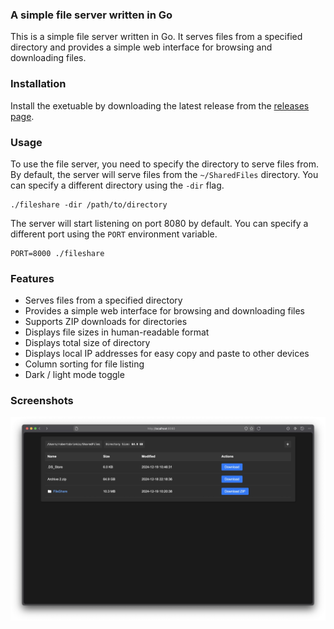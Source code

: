 ### A simple file server written in Go

This is a simple file server written in Go. It serves files from a specified directory and provides a simple web interface for browsing and downloading files.

### Installation

Install the exetuable by downloading the latest release from the [releases page](https://github.com/amixaam/FileShare/releases/).

### Usage

To use the file server, you need to specify the directory to serve files from. By default, the server will serve files from the `~/SharedFiles` directory. You can specify a different directory using the `-dir` flag.

```
./fileshare -dir /path/to/directory
```

The server will start listening on port 8080 by default. You can specify a different port using the `PORT` environment variable.

```
PORT=8000 ./fileshare
```

### Features

-   Serves files from a specified directory
-   Provides a simple web interface for browsing and downloading files
-   Supports ZIP downloads for directories
-   Displays file sizes in human-readable format
-   Displays total size of directory
-   Displays local IP addresses for easy copy and paste to other devices
-   Column sorting for file listing
-   Dark / light mode toggle

### Screenshots

![Screenshot 1](./screenshot.webp)
